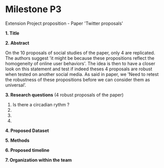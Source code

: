 # Milestone P3
Extension Project proposition - Paper 'Twitter proposals'

**1. Title**



**2. Abstract**

On the 10 proposals of social studies of the paper, only 4 are replicated. The authors suggest 'it might be because these propositions reflect the homogeneity of online user behaviors'.
The idea is then to have a closer look on this statement and test if indeed theses 4 proposals are robust when tested on another social media. As said in paper, we 'Need to retest the robustness of these propositions before we can consider them as universal’. 


**3. Research questions**
(4 robust proposals of the paper)
1. Is there a circadian rythm ?
2. 
3.
4. 

**4. Proposed Dataset**


**5. Methods**


**6. Proposed timeline**


**7. Organization within the team**

